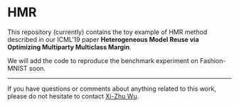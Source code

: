 # HMR
This repository (currently) contains the toy example of HMR method described in 
our ICML'19 paper **Heterogeneous Model Reuse via Optimizing Multiparty Multiclass Margin**.

We will add the code to reproduce the benchmark experiment on Fashion-MNIST soon.

---------------

If you have questions or comments about anything related to this work, please
do not hesitate to contact [Xi-Zhu Wu](http://lamda.nju.edu.cn/wuxz/).
